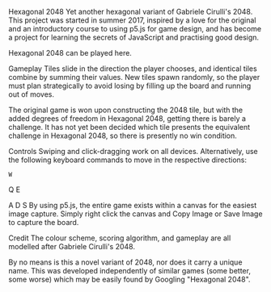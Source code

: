 Hexagonal 2048
Yet another hexagonal variant of Gabriele Cirulli's 2048. This project was started in summer 2017, inspired by a love for the original and an introductory course to using p5.js for game design, and has become a project for learning the secrets of JavaScript and practising good design.

Hexagonal 2048 can be played here.

Gameplay
Tiles slide in the direction the player chooses, and identical tiles combine by summing their values. New tiles spawn randomly, so the player must plan strategically to avoid losing by filling up the board and running out of moves.

The original game is won upon constructing the 2048 tile, but with the added degrees of freedom in Hexagonal 2048, getting there is barely a challenge. It has not yet been decided which tile presents the equivalent challenge in Hexagonal 2048, so there is presently no win condition.

Controls
Swiping and click-dragging work on all devices. Alternatively, use the following keyboard commands to move in the respective directions:

    W
Q       E

A       D
    S
By using p5.js, the entire game exists within a canvas for the easiest image capture. Simply right click the canvas and Copy Image or Save Image to capture the board.

Credit
The colour scheme, scoring algorithm, and gameplay are all modelled after Gabriele Cirulli's 2048.

By no means is this a novel variant of 2048, nor does it carry a unique name. This was developed independently of similar games (some better, some worse) which may be easily found by Googling "Hexagonal 2048".
